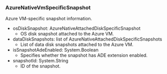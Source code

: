 ### AzureNativeVmSpecificSnapshot
Azure VM-specific snapshot information.

- osDiskSnapshot: AzureNativeAttachedDiskSpecificSnapshot
  - OS disk snapshot attached to the Azure VM.
- dataDiskSnapshots: list of AzureNativeAttachedDiskSpecificSnapshots
  - List of data disk snapshots attached to the Azure VM.
- isSnapshotAdeEnabled: System.Boolean
  - Specifies whether the snapshot has ADE extension enabled.
- snapshotId: System.String
  - ID of the snapshot.

